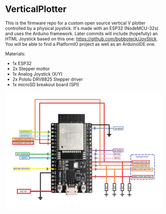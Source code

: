 # VerticalPlotter

This is the firmware repo for a custom open source vertical V plotter controlled by a physical joystick.
It's made with an ESP32 (NodeMCU-32s) and uses the Arduino framework.
Later commits will include (hopefully) an HTML Joystick based on this one: https://github.com/bobboteck/JoyStick.
You will be able to find a PlatformIO project as well as an ArduinoIDE one.


Materials:
  - 1x ESP32
  - 2x Stepper mottor
  - 1x Analog Joystick (X/Y)
  - 2x Pololu DRV8825 Stepper driver
  - 1x microSD breakout board (SPI)
  
![wiring_diagram](https://github.com/GustavoU/VerticalPlotter/blob/master/ESP32%20VPLOTTER%20conexiones.jpg)
